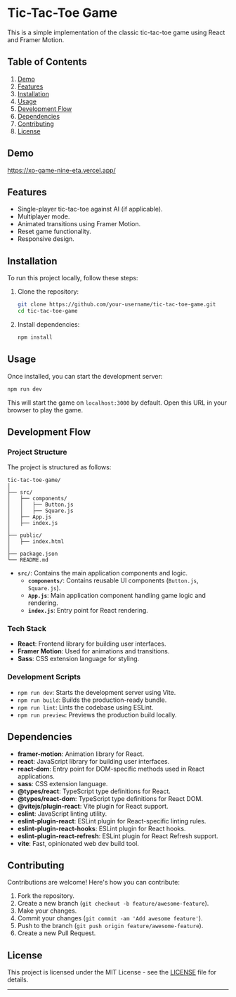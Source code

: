 
# Tic-Tac-Toe Game

This is a simple implementation of the classic tic-tac-toe game using React and Framer Motion.

## Table of Contents

1. [Demo](#demo)
2. [Features](#features)
3. [Installation](#installation)
4. [Usage](#usage)
5. [Development Flow](#development-flow)
6. [Dependencies](#dependencies)
7. [Contributing](#contributing)
8. [License](#license)

## Demo

https://xo-game-nine-eta.vercel.app/

## Features

- Single-player tic-tac-toe against AI (if applicable).
- Multiplayer mode.
- Animated transitions using Framer Motion.
- Reset game functionality.
- Responsive design.

## Installation

To run this project locally, follow these steps:

1. Clone the repository:

   ```bash
   git clone https://github.com/your-username/tic-tac-toe-game.git
   cd tic-tac-toe-game
   ```

2. Install dependencies:

   ```bash
   npm install
   ```

## Usage

Once installed, you can start the development server:

```bash
npm run dev
```

This will start the game on `localhost:3000` by default. Open this URL in your browser to play the game.

## Development Flow

### Project Structure

The project is structured as follows:

```
tic-tac-toe-game/
│
├── src/
│   ├── components/
│   │   ├── Button.js
│   │   ├── Square.js
│   ├── App.js
│   ├── index.js
│
├── public/
│   ├── index.html
│
├── package.json
└── README.md
```

- **`src/`**: Contains the main application components and logic.
  - **`components/`**: Contains reusable UI components (`Button.js`, `Square.js`).
  - **`App.js`**: Main application component handling game logic and rendering.
  - **`index.js`**: Entry point for React rendering.

### Tech Stack

- **React**: Frontend library for building user interfaces.
- **Framer Motion**: Used for animations and transitions.
- **Sass**: CSS extension language for styling.

### Development Scripts

- `npm run dev`: Starts the development server using Vite.
- `npm run build`: Builds the production-ready bundle.
- `npm run lint`: Lints the codebase using ESLint.
- `npm run preview`: Previews the production build locally.

## Dependencies

- **framer-motion**: Animation library for React.
- **react**: JavaScript library for building user interfaces.
- **react-dom**: Entry point for DOM-specific methods used in React applications.
- **sass**: CSS extension language.
- **@types/react**: TypeScript type definitions for React.
- **@types/react-dom**: TypeScript type definitions for React DOM.
- **@vitejs/plugin-react**: Vite plugin for React support.
- **eslint**: JavaScript linting utility.
- **eslint-plugin-react**: ESLint plugin for React-specific linting rules.
- **eslint-plugin-react-hooks**: ESLint plugin for React hooks.
- **eslint-plugin-react-refresh**: ESLint plugin for React Refresh support.
- **vite**: Fast, opinionated web dev build tool.

## Contributing

Contributions are welcome! Here's how you can contribute:

1. Fork the repository.
2. Create a new branch (`git checkout -b feature/awesome-feature`).
3. Make your changes.
4. Commit your changes (`git commit -am 'Add awesome feature'`).
5. Push to the branch (`git push origin feature/awesome-feature`).
6. Create a new Pull Request.

## License

This project is licensed under the MIT License - see the [LICENSE](LICENSE) file for details.

---
